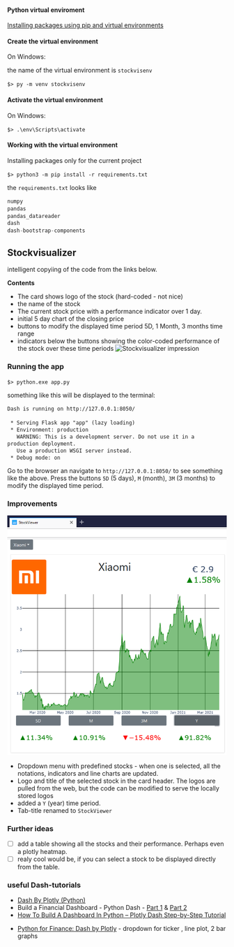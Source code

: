 #### Python virtual enviroment

[Installing packages using pip and virtual environments](https://packaging.python.org/guides/installing-using-pip-and-virtual-environments/)

#### **Create the virtual environment**

On Windows:

the name of the virtual environment is `stockvisenv`

`$> py -m venv stockvisenv`

#### **Activate the virtual environment**

 On Windows:

`$> .\env\Scripts\activate`

#### **Working with the virtual environment**

Installing packages only for the current project

`$> python3 -m pip install -r requirements.txt`

the `requirements.txt` looks like
~~~python
numpy
pandas
pandas_datareader
dash
dash-bootstrap-components
~~~

## Stockvisualizer

intelligent copyiing of the code from the links below.


**Contents**
* The card shows logo of the stock (hard-coded - not nice)
* the name of the stock
* The current stock price with a performance indicator over 1 day.
* initial 5 day chart of the closing price 
* buttons to modify the displayed time period 5D, 1 Month, 3 months time range
* indicators below the buttons showing the color-coded performance of the stock over these time periods
![Stockvisualizer impression](./assets/Stockvisualizer_impression.png)

### Running the app

`$> python.exe app.py`

something like this will be displayed to the terminal:
~~~
Dash is running on http://127.0.0.1:8050/

 * Serving Flask app "app" (lazy loading)
 * Environment: production
   WARNING: This is a development server. Do not use it in a production deployment.
   Use a production WSGI server instead.
 * Debug mode: on
~~~

Go to the browser an navigate to `http://127.0.0.1:8050/` to see something like the above. Press the buttons `5D` (5 days), `M` (month), `3M` (3 months) to modify the displayed time period.

### Improvements 

![Stockvisualizer impression](./assets/StockViewer_impression_V2.png)

* Dropdown menu with predefined stocks  - when one is selected, all the notations, indicators and line charts are updated.
* Logo and title of the selected stock in the card header. The logos are pulled from the web, but the code can be modified to serve the locally stored logos 
* added a `Y` (year) time period.
* Tab-title renamed to `StockViewer`

### Further ideas
- [ ] add a table showing all the stocks and their performance. Perhaps even a plotly heatmap.
- [ ] realy cool would be, if you can select a stock to be displayed directly from the table.

### useful Dash-tutorials
- [Dash By Plotly (Python)](https://www.youtube.com/playlist?list=PLCDERj-IUIFCaELQ2i7AwgD2M6Xvc4Slf)
- Build a Financial Dashboard - Python Dash - [Part 1](https://www.youtube.com/watch?v=iOkMaeU8dqE) & [Part 2](https://www.youtube.com/watch?v=catwYsqkhqY)
- [How To Build A Dashboard In Python – Plotly Dash Step-by-Step Tutorial](https://www.statworx.com/de/blog/how-to-build-a-dashboard-in-python-plotly-dash-step-by-step-tutorial/)

* [Python for Finance: Dash by Plotly](https://towardsdatascience.com/python-for-finance-dash-by-plotly-ccf84045b8be) - dropdown for ticker , line plot, 2 bar graphs
